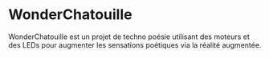 # WonderChatouille
WonderChatouille est un projet de techno poésie utilisant des moteurs et des LEDs pour augmenter les sensations poétiques via la réalité augmentée.
